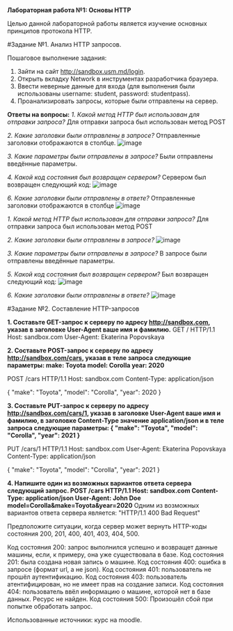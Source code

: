 **Лабораторная работа №1: Основы HTTP**

Целью данной лабораторной работы является изучение основных принципов протокола HTTP.

#Задание №1. Анализ HTTP запросов.

Пошаговое выполнение задания:
1. Зайти на сайт http://sandbox.usm.md/login.
2. Открыть вкладку Network в инструментах разработчика браузера.
3. Ввести неверные данные для входа (для выполнения были использованы username: student, password: studentpass).
4. Проанализировать запросы, которые были отправлены на сервер.

**Ответы на вопросы:**
*1. Какой метод HTTP был использован для отправки запроса?*
Для отправки запроса был использован метод POST

*2. Какие заголовки были отправлены в запросе?*
Отправленные заголовки отображаются в столбце.
 ![image](https://github.com/user-attachments/assets/047d2938-8695-404a-836f-8ce115c14bc1)

*3. Какие параметры были отправлены в запросе?*
Были отправлены введённые параметры.

*4. Какой код состояния был возвращен сервером?*
Сервером был возвращен следующий код:
![image](https://github.com/user-attachments/assets/12fb3a69-9d20-445c-9902-d93473e27666)

 
*6. Какие заголовки были отправлены в ответе?*
Отправленные заголовки отображаются в столбце
 ![image](https://github.com/user-attachments/assets/2d0016d4-4e6d-43e9-b2f5-89d0dc9efd4c)


*1. Какой метод HTTP был использован для отправки запроса?*
Для отправки запроса был использован метод POST

*2. Какие заголовки были отправлены в запросе?*
![image](https://github.com/user-attachments/assets/aa0700cc-afe3-4eff-bbe3-83ae0ab5d964)

*3. Какие параметры были отправлены в запросе?*
В запросе были отправлены введённые параметры.

*5. Какой код состояния был возвращен сервером?*
Был возвращен следующий код:
![image](https://github.com/user-attachments/assets/e1c20c99-2d3f-4ef1-9931-6afff7c24aea)

*6. Какие заголовки были отправлены в ответе?*
![image](https://github.com/user-attachments/assets/5c30715e-bdc3-42be-98da-81c33e4526d2)
 
#Задание №2. Составление HTTP-запросов

**1. Составьте GET-запрос к серверу по адресу http://sandbox.com, указав в заголовке User-Agent ваше имя и фамилию.**
GET / HTTP/1.1
Host: sandbox.com
User-Agent: Ekaterina Popovskaya

**2. Составьте POST-запрос к серверу по адресу http://sandbox.com/cars, указав в теле запроса следующие параметры:
make: Toyota
model: Corolla
year: 2020**

POST /cars HTTP/1.1
Host: sandbox.com
Content-Type: application/json

{
  "make": "Toyota",
  "model": "Corolla",
  "year": 2020
}

**3. Составьте PUT-запрос к серверу по адресу http://sandbox.com/cars/1, указав в заголовке User-Agent ваше имя и фамилию, в заголовке Content-Type значение application/json и в теле запроса следующие параметры:
{
  "make": "Toyota",
  "model": "Corolla",
  "year": 2021
}**

PUT /cars/1 HTTP/1.1
Host: sandbox.com
User-Agent: Ekaterina Popovskaya
Content-Type: application/json

{
  "make": "Toyota",
  "model": "Corolla",
  "year": 2021
}

**4. Напишите один из возможных вариантов ответа сервера следующий запрос.
POST /cars HTTP/1.1
Host: sandbox.com
Content-Type: application/json
User-Agent: John Doe
model=Corolla&make=Toyota&year=2020**
Одним из возможных вариантов ответа сервера является: "HTTP/1.1 400 Bad Request"

Предположите ситуации, когда сервер может вернуть HTTP-коды состояния 200, 201, 400, 401, 403, 404, 500.

Код состояния 200: запрос выполнился успешно и возвращет данные машины, если, к примеру, она уже существовала в базе.
Код состояния 201: была создана новая запись о машине.
Код состояния 400: ошибка в запросе (формат url, а не json).
Код состояния 401: пользователь не прошёл аутентификацию.
Код состояния 403: пользователь атентифицирован, но не имеет прав на создание записи.
Код состояния 404: пользователь ввёл информацию о машине, которой нет в базе данных. Ресурс не найден.
Код состояния 500: Произошёл сбой при попытке обработать запрос.

Использованные источники: курс на moodle.

